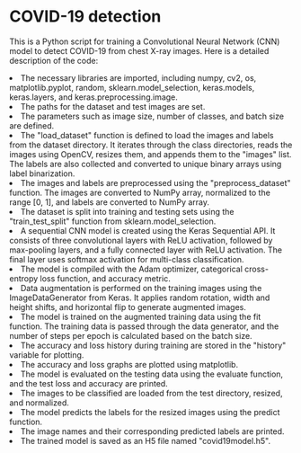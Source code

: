 # COVID-19 detection
 
This is a Python script for training a Convolutional Neural Network (CNN) model to detect COVID-19 from chest X-ray images. Here is a detailed description of the code:

<li>The necessary libraries are imported, including numpy, cv2, os, matplotlib.pyplot, random, sklearn.model_selection, keras.models, keras.layers, and keras.preprocessing.image.
<li>The paths for the dataset and test images are set.
<li>The parameters such as image size, number of classes, and batch size are defined.
<li>The "load_dataset" function is defined to load the images and labels from the dataset directory. It iterates through the class directories, reads the images using OpenCV, resizes them, and appends them to the "images" list. The labels are also collected and converted to unique binary arrays using label binarization.
<li>The images and labels are preprocessed using the "preprocess_dataset" function. The images are converted to NumPy array, normalized to the range [0, 1], and labels are converted to NumPy array.
<li>The dataset is split into training and testing sets using the "train_test_split" function from sklearn.model_selection.
<li>A sequential CNN model is created using the Keras Sequential API. It consists of three convolutional layers with ReLU activation, followed by max-pooling layers, and a fully connected layer with ReLU activation. The final layer uses softmax activation for multi-class classification.
<li>The model is compiled with the Adam optimizer, categorical cross-entropy loss function, and accuracy metric.
<li>Data augmentation is performed on the training images using the ImageDataGenerator from Keras. It applies random rotation, width and height shifts, and horizontal flip to generate augmented images.
<li>The model is trained on the augmented training data using the fit function. The training data is passed through the data generator, and the number of steps per epoch is calculated based on the batch size.
<li>The accuracy and loss history during training are stored in the "history" variable for plotting.
<li>The accuracy and loss graphs are plotted using matplotlib.
<li>The model is evaluated on the testing data using the evaluate function, and the test loss and accuracy are printed.
<li>The images to be classified are loaded from the test directory, resized, and normalized.
<li>The model predicts the labels for the resized images using the predict function.
<li>The image names and their corresponding predicted labels are printed.
<li>The trained model is saved as an H5 file named "covid19model.h5".
